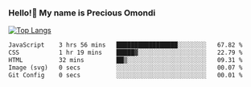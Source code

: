 ### Hello!👋 My name is Precious Omondi 

[![Top Langs](https://github-readme-stats.vercel.app/api/top-langs/?username=Presho99&langs_count=8&theme=dark)](https://github.com/Presho99/github-readme-stats)



<!--START_SECTION:waka-->

```txt
JavaScript    3 hrs 56 mins   █████████████████░░░░░░░░   67.82 %
CSS           1 hr 19 mins    █████▓░░░░░░░░░░░░░░░░░░░   22.79 %
HTML          32 mins         ██▒░░░░░░░░░░░░░░░░░░░░░░   09.31 %
Image (svg)   0 secs          ░░░░░░░░░░░░░░░░░░░░░░░░░   00.07 %
Git Config    0 secs          ░░░░░░░░░░░░░░░░░░░░░░░░░   00.01 %
```

<!--END_SECTION:waka-->

